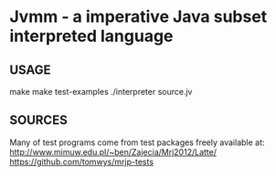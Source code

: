 Jvmm - a imperative Java subset interpreted language
====================================================

USAGE
-----

  make
  make test-examples
  ./interpreter source.jv

SOURCES
-------
Many of test programs come from test packages freely available at:
http://www.mimuw.edu.pl/~ben/Zajecia/Mrj2012/Latte/
https://github.com/tomwys/mrjp-tests

